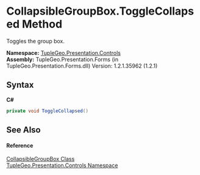 # CollapsibleGroupBox.ToggleCollapsed Method 
 

Toggles the group box.

**Namespace:**&nbsp;<a href="N_TupleGeo_Presentation_Controls">TupleGeo.Presentation.Controls</a><br />**Assembly:**&nbsp;TupleGeo.Presentation.Forms (in TupleGeo.Presentation.Forms.dll) Version: 1.2.1.35962 (1.2.1)

## Syntax

**C#**<br />
``` C#
private void ToggleCollapsed()
```


## See Also


#### Reference
<a href="T_TupleGeo_Presentation_Controls_CollapsibleGroupBox">CollapsibleGroupBox Class</a><br /><a href="N_TupleGeo_Presentation_Controls">TupleGeo.Presentation.Controls Namespace</a><br />